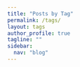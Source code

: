 ```yaml
---
title: "Posts by Tag"
permalink: /tags/
layout: tags
author_profile: true
tagline: ""
sidebar:
  nav: "blog"
---
```

